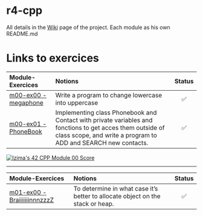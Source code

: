 # r4-cpp

All details in the [Wiki](https://github.com/Elwoll/r4-cpp/wiki) page of the project.
Each module as his own README.md

# Links to exercices

| Module-Exercices | Notions | Status |
|:--|:--|:--:|
| [m00-ex00 - megaphone](https://github.com/Elwoll/r4-cpp/tree/main/module_00/ex00) | Write a program to change lowercase into uppercase  | ✅ |
| [m00-ex01 - PhoneBook](https://github.com/Elwoll/r4-cpp/tree/main/module_00/ex01) | Implementing class Phonebook and Contact with private variables and fonctions to get acces them outside of class scope, and write a program to ADD and SEARCH new contacts. | ✅ |

[![lzima's 42 CPP Module 00 Score](https://badge42.vercel.app/api/v2/cl1nk4f8f004009lb75fyii0c/project/2774883)](https://github.com/JaeSeoKim/badge42)

---
| Module-Exercices | Notions | Status |
|:--|:--|:--:|
| [m01-ex00 - BraiiiiiiinnnzzzZ]() | To determine in what case it’s better to allocate object on the stack or heap. | ✅ |

